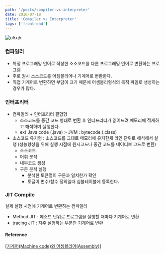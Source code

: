 ```yaml
---
path: '/posts/compiler-vs-interpreter'
date: 2016-07-18
title: 'Compiler vs Interpreter'
tags: ['front-end']
---
```


![o5xjh](https://cloud.githubusercontent.com/assets/24470477/23200135/064adfc8-f916-11e6-9894-200a5ea5c587.jpg)

### 컴파일러

  - 특정 프로그래밍 언어로 작성한 소소코드를 다른 프로그래밍 언어로 변환하는 프로그램
  - 주로 원시 소스코드를 어셈블리어나 기계어로 변환한다. 
  - 직접 기계어로 변환하면 부담이 크기 때문에 어셈블리형식의 목적 파일로 생성하는 경우가 많다.

### 인터프리터

  - 컴파일러 + 인터프리터 결합형
    - 소스코드를 중간 코드 형태로 변환 후 인터프리터가 읽어드려 메모리에 적재하고 해석하며 실행한다. 
    - ex) Java code (.java) > JVM : bytecode (.class)
  - 소스코드 유지형 : 소스코드를 그대로 메모리에 유지한채 라인 단위로 해석해서 실행 (성능향상을 위해 실행 시점에 원시코드나 중간 코드를 네이티브 코드로 변환) 
    - 소스코드
    - 어휘 분석
    - 내부코드 생성
    - 구문 분석 실행
      - 분석한 토큰열이 구문과 일치한가 확인
      - 토글이 변수/함수 정의일때 심볼테이블에 등록한다.
      
### JIT Compile 

실제 실행 시점에 기계어로 변환하는 컴파일러

  - Method JIT : 메소드 단위로 프로그램을 실행할 때마다 기계어로 변환
  - tracing JIT : 자주 실행하는 부분만 기계어로 변환

#### Reference 
[[기계어(Machine code)와 어셈블리어(Assembly)]](http://huns.me/development/360)
